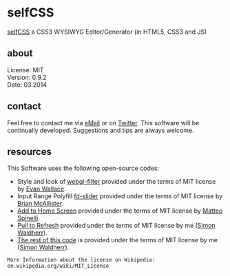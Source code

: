 # selfCSS
[selfCSS](http://selfcss.org/) a CSS3 WYSIWYG Editor/Generator (in HTML5, CSS3 and JS)

## about
License:   MIT  
Version: 0.9.2  
Date:  03.2014  

## contact
Feel free to contact me via [eMail](mailto:contact@selfcss.org) or on [Twitter](http://twitter.com/simonwaldherr). This software will be continually developed. Suggestions and tips are always welcome.

## resources
This Software uses the following open-source codes: 

* Style and look of [webgl-filter](https://github.com/evanw/webgl-filter/) provided under the terms of MIT license by [Evan Wallace](http://madebyevan.com/). 
* Input Range Polyfill [fd-slider](https://github.com/freqdec/fd-slider) provided under the terms of MIT license by [Brian McAllister](http://www.frequency-decoder.com/). 
* [Add to Home Screen](http://cubiq.org/add-to-home-screen) provided under the terms of MIT license by [Matteo Spinelli](http://cubiq.org/). 
* [Pull to Refresh](https://github.com/SimonWaldherr/PullToRefresh) provided under the terms of MIT license by me ([Simon Waldherr](http://simon.waldherr.eu/)).
* [The rest of this code](https://github.com/SimonWaldherr/selfCSS) is provided under the terms of MIT license by me ([Simon Waldherr](http://simon.waldherr.eu/)). 

```More Information about the license on Wikipedia: en.wikipedia.org/wiki/MIT_License```
